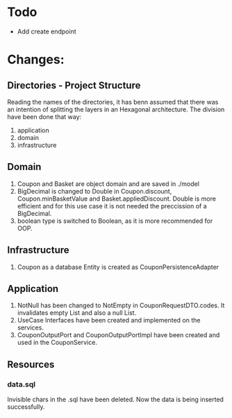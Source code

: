 # Todo
* Add create endpoint

# Changes:

## Directories - Project Structure
Reading the names of the directories, it has benn assumed that there was an intention of splitting the layers in an Hexagonal architecture. 
The division have been done that way:
1. application
2. domain
3. infrastructure

## Domain
1. Coupon and Basket are object domain and are saved in ./model
2. BigDecimal is changed to Double in Coupon.discount, Coupon.minBasketValue and Basket.appliedDiscount. Double is more efficient and for this use case it is not needed the preccission of a BigDecimal.
3. boolean type is switched to Boolean, as it is more recommended for OOP. 

## Infrastructure
1. Coupon as a database Entity is created as CouponPersistenceAdapter

## Application
1. NotNull has been changed to NotEmpty in CouponRequestDTO.codes. It invalidates empty List and also a null List.
2. UseCase Interfaces have been created and implemented on the services.
3. CouponOutputPort and CouponOutputPortImpl have been created and used in the CouponService.

## Resources
### data.sql
Invisible chars in the .sql have been deleted. Now the data is being inserted successfully.
